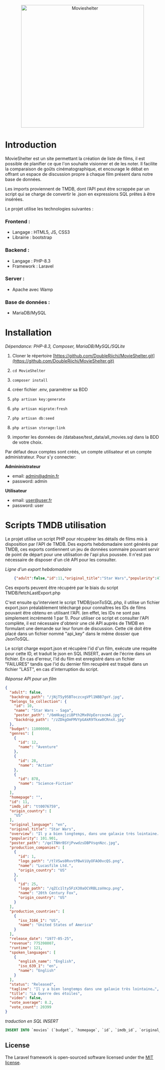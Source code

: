 <p align="center"><img src="https://raw.githubusercontent.com/DoubleRiichi/MovieShelter/develop/public/Assets/logo_vertical.webp" width="400" alt="Movieshelter"></p>

# Introduction
MovieShelter est un site permettant la création de liste de films, il est possible de planifier ce que l'on souhaite visionner et de les noter. Il facilite la comparaison de goûts cinématographique, et encourage le débat en offrant un espace de discussion propre à chaque film présent dans notre base de données.  

Les imports proviennent de TMDB, dont l’API peut être scrappée par un script qui se charge de convertir le .json en expressions SQL prêtes à être insérées.  

Le projet utilise les technologies suivantes :  

### Frontend : 

- Langage : HTML5, JS, CSS3 
- Librairie : bootstrap 

### Backend :  
- Langage : PHP-8.3  
- Framework : Laravel  

### Server : 
- Apache avec Wamp 

### Base de données :  
- MariaDB/MySQL 

# Installation 
*Dépendance: PHP-8.3, Composer, MariaDB/MySQL/SQLite*
1. Cloner le répertoire [https://github.com/DoubleRiichi/MovieShelter.git](https://github.com/DoubleRiichi/MovieShelter.git)
2. ```console
   cd MovieShelter
   ```
   
4. ```console
   composer install
   ```
5. créer fichier .env, paramétrer sa BDD
   
7. ```console
   php artisan key:generate
   ```
8. ```console
   php artisan migrate:fresh
   ```
10. ```console
    php artisan db:seed
    ``` 
11. ```console
    php artisan storage:link
    ```
13. importer les données de /database/test_data/all_movies.sql dans la BDD de votre choix.


Par défaut deux comptes sont créés, un compte utilisateur et un compte administrateur. Pour s'y connecter:

**Admininistrateur**
- email: admin@admin.fr
- password: admin

**Utilisateur**
- email: user@user.fr
- password: user

# Scripts TMDB utilisation
Le projet utilise un script PHP pour récupérer les détails de films mis à disposition par l'API de TMDB. Des exports hebdomadaire sont générés par TMDB, ces exports contiennent un jeu de données sommaire pouvant servir de point de départ pour une utilisation de l'api plus poussée. Il n'est pas nécessaire de disposer d'un clé API pour les consulter. 

*Ligne d'un export hebdomadaire*
```json
    {"adult":false,"id":11,"original_title":"Star Wars","popularity":470.783,"video":false}
```

Ces exports peuvent être récupéré par le biais du script TMDB/fetchLastExport.php 

C'est ensuite qu'intervient le script TMDB/jsonToSQL.php, il utilise un fichier export.json préalablement téléchargé pour connaîtres les IDs de films pouvant être obtenu en utilisant l'API. (en effet, les IDs ne sont pas simplement incrémenté 1 par 1).
Pour utiliser ce script et consulter l'API complète, il est nécessaire d'obtenir une clé API auprès de TMDB en formulant une demande sur leur forum de discussion. Cette clé doit être placé dans un fichier nommé "api_key" dans le même dossier que JsonToSQL.  

Le script charge export.json et récupère l'id d'un film, exécute une requête pour cette ID, et traduit le json en SQL INSERT, avant de l'écrire dans un fichier. En cas d'erreur, l'id du film est enregistré dans un fichier "FAILURES" tandis que l'id du dernier film recupéré est traqué dans un fichier "LAST", en cas d'interruption du script.  

*Réponse API pour un film*
```json
{
  "adult": false,
  "backdrop_path": "/jNjT5y95BToczcxgVPl1NBB7goY.jpg",
  "belongs_to_collection": {
    "id": 10,
    "name": "Star Wars - Saga",
    "poster_path": "/6mHkagjziBPth2Mx0VpEercocm4.jpg",
    "backdrop_path": "/zZDkgOmFMVYpGAkR9Tkxw0CRnxX.jpg"
  },
  "budget": 11000000,
  "genres": [
    {
      "id": 12,
      "name": "Aventure"
    },
    {
      "id": 28,
      "name": "Action"
    },
    {
      "id": 878,
      "name": "Science-Fiction"
    }
  ],
  "homepage": "",
  "id": 11,
  "imdb_id": "tt0076759",
  "origin_country": [
    "US"
  ],
  "original_language": "en",
  "original_title": "Star Wars",
  "overview": "Il y a bien longtemps, dans une galaxie très lointaine... La guerre civile fait rage entre l'Empire galactique et l'Alliance rebelle. Capturée par les troupes de choc de l'Empereur menées par le sombre et impitoyable Dark Vador, la princesse Leia Organa dissimule les plans de l’Étoile Noire, une station spatiale invulnérable, à son droïde R2-D2 avec pour mission de les remettre au Jedi Obi-Wan Kenobi. Accompagné de son fidèle compagnon, le droïde de protocole C-3PO, R2-D2 s'échoue sur la planète Tatooine et termine sa quête chez le jeune Luke Skywalker. Rêvant de devenir pilote mais confiné aux travaux de la ferme, ce dernier se lance à la recherche de ce mystérieux Obi-Wan Kenobi, devenu ermite au cœur des montagnes désertiques de Tatooine...",
  "popularity": 101.901,
  "poster_path": "/qelTNHrBSYjPvwdzsDBPVsqnNzc.jpg",
  "production_companies": [
    {
      "id": 1,
      "logo_path": "/tlVSws0RvvtPBwViUyOFAO0vcQS.png",
      "name": "Lucasfilm Ltd.",
      "origin_country": "US"
    },
    {
      "id": 25,
      "logo_path": "/qZCc1lty5FzX30aOCVRBLzaVmcp.png",
      "name": "20th Century Fox",
      "origin_country": "US"
    }
  ],
  "production_countries": [
    {
      "iso_3166_1": "US",
      "name": "United States of America"
    }
  ],
  "release_date": "1977-05-25",
  "revenue": 775398007,
  "runtime": 121,
  "spoken_languages": [
    {
      "english_name": "English",
      "iso_639_1": "en",
      "name": "English"
    }
  ],
  "status": "Released",
  "tagline": "Il y a bien longtemps dans une galaxie très lointaine…",
  "title": "La Guerre des étoiles",
  "video": false,
  "vote_average": 8.2,
  "vote_count": 20399
}
```
*traduction en SQL INSERT*
~~~ SQL
INSERT INTO `movies` (`budget`, `homepage`, `id`, `imdb_id`, `original_language`, `original_title`, `overview`, `popularity`, `poster_path`, `release_date`, `runtime`, `status`, `tagline`, `title`) VALUES (11000000, "", 11, "tt0076759", "en", "Star Wars", "Il y a bien longtemps, dans une galaxie très lointaine... La guerre civile fait rage entre l'Empire galactique et l'Alliance rebelle. Capturée par les troupes de choc de l'Empereur menées par le sombre et impitoyable Dark Vador, la princesse Leia Organa dissimule les plans de l’Étoile Noire, une station spatiale invulnérable, à son droïde R2-D2 avec pour mission de les remettre au Jedi Obi-Wan Kenobi. Accompagné de son fidèle compagnon, le droïde de protocole C-3PO, R2-D2 s'échoue sur la planète Tatooine et termine sa quête chez le jeune Luke Skywalker. Rêvant de devenir pilote mais confiné aux travaux de la ferme, ce dernier se lance à la recherche de ce mystérieux Obi-Wan Kenobi, devenu ermite au cœur des montagnes désertiques de Tatooine...", 101.901, "/qelTNHrBSYjPvwdzsDBPVsqnNzc.jpg", "1977-05-25", 121, "Released", "Il y a bien longtemps dans une galaxie très lointaine…", "La Guerre des étoiles");
~~~
## License

The Laravel framework is open-sourced software licensed under the [MIT license](https://opensource.org/licenses/MIT).

